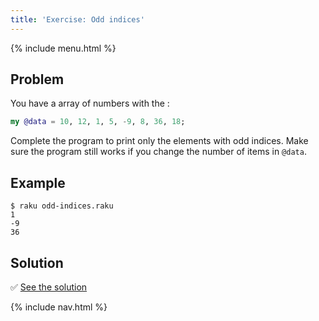 ```yaml
---
title: 'Exercise: Odd indices'
---
```


{% include menu.html %}

## Problem

You have a array of numbers with the :

```raku
my @data = 10, 12, 1, 5, -9, 8, 36, 18;
```

Complete the program to print only the elements with odd indices. Make sure the program still works if you change the number of items in `@data`.


## Example

```console
$ raku odd-indices.raku
1
-9
36
```

## Solution

✅ [See the solution](solution)

{% include nav.html %}
